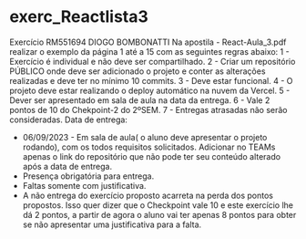 # exerc_Reactlista3
Exercício RM551694 DIOGO BOMBONATTI
Na apostila - React-Aula_3.pdf realizar o exemplo da página 1 até a 15 com as seguintes regras abaixo:
1 - Exercício é individual e não deve ser compartilhado.
2 - Criar um repositório PÚBLICO onde deve ser adicionado o projeto e conter as alterações realizadas e deve ter no mínimo 10 commits.
3 - Deve estar funcional.
4 - O projeto deve estar realizando o deploy automático na nuvem da Vercel.
5 - Dever ser apresentado em sala de aula na data da entrega.
6 - Vale 2 pontos de 10 do Chekpoint-2 do 2ºSEM.
7 - Entregas atrasadas não serão consideradas.
Data de entrega:
- 06/09/2023 - Em sala de aula( o aluno deve apresentar o projeto rodando), com os todos requisitos solicitados.
Adicionar no TEAMs apenas o link do repositório que não pode ter seu conteúdo alterado após a data de entrega.
- Presença obrigatória para entrega.
- Faltas somente com justificativa.
- A não entrega do exercício proposto acarreta na perda dos pontos propostos. Isso quer dizer que o Checkpoint vale 10 e este exercício lhe dá 2 pontos, a partir de agora o aluno vai ter apenas 8 pontos para obter se não apresentar uma justificativa para a falta.
